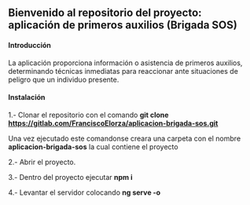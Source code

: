 ## Bienvenido al repositorio del  proyecto: aplicación de primeros auxilios (Brigada SOS)

#### Introducción
La aplicación proporciona información o asistencia de primeros auxilios, determinando técnicas inmediatas para reaccionar ante situaciones de peligro que un individuo presente.

#### Instalación
 1.- Clonar el repositorio con el comando **git clone https://gitlab.com/FranciscoElorza/aplicacion-brigada-sos.git**

Una vez ejecutado este comandonse creara una carpeta con el nombre **aplicacion-brigada-sos** la cual contiene el proyecto

2.- Abrir el proyecto.

3.- Dentro del proyecto ejecutar **npm i**

4.- Levantar el servidor colocando **ng serve -o**
